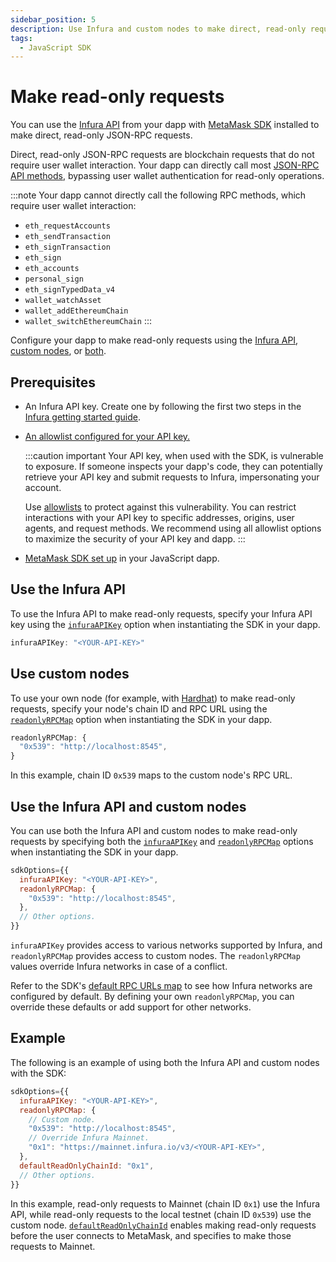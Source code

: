 ```yaml
---
sidebar_position: 5
description: Use Infura and custom nodes to make direct, read-only requests in your JavaScript dapp.
tags:
  - JavaScript SDK
---
```


# Make read-only requests

You can use the [Infura API](/services) from your dapp with
[MetaMask SDK](../connect/metamask-sdk/index.md) installed to make direct, read-only JSON-RPC requests.

Direct, read-only JSON-RPC requests are blockchain requests that do not require user wallet interaction.
Your dapp can directly call most [JSON-RPC API methods](/wallet/reference/json-rpc-methods), bypassing
user wallet authentication for read-only operations.

:::note
Your dapp cannot directly call the following RPC methods, which require user wallet interaction:

- `eth_requestAccounts`
- `eth_sendTransaction`
- `eth_signTransaction`
- `eth_sign`
- `eth_accounts`
- `personal_sign`
- `eth_signTypedData_v4`
- `wallet_watchAsset`
- `wallet_addEthereumChain`
- `wallet_switchEthereumChain`
  :::

Configure your dapp to make read-only requests using the [Infura API](#use-the-infura-api),
[custom nodes](#use-custom-nodes), or [both](#use-the-infura-api-and-custom-nodes).

## Prerequisites

- An Infura API key.
  Create one by following the first two steps in the
  [Infura getting started guide](/services/get-started/infura).

- [An allowlist configured for your API key.](/developer-tools/dashboard/how-to/secure-an-api/use-an-allowlist)

  :::caution important
  Your API key, when used with the SDK, is vulnerable to exposure.
  If someone inspects your dapp's code, they can potentially retrieve your API key and submit
  requests to Infura, impersonating your account.

  Use [allowlists](/developer-tools/dashboard/how-to/secure-an-api/use-an-allowlist)
  to protect against this vulnerability.
  You can restrict interactions with your API key to specific addresses, origins, user agents, and request methods.
  We recommend using all allowlist options to maximize the security of your API key and dapp.
  :::

- [MetaMask SDK set up](../connect/metamask-sdk/javascript/index.md) in your JavaScript dapp.

## Use the Infura API

To use the Infura API to make read-only requests, specify your Infura API key using the
[`infuraAPIKey`](../reference/sdk-js-options.md#infuraapikey) option when instantiating the SDK
in your dapp.

```javascript
infuraAPIKey: "<YOUR-API-KEY>"
```

## Use custom nodes

To use your own node (for example, with [Hardhat](https://hardhat.org/)) to make read-only requests,
specify your node's chain ID and RPC URL using the
[`readonlyRPCMap`](../reference/sdk-js-options.md#readonlyrpcmap) option when instantiating the
SDK in your dapp.

```javascript
readonlyRPCMap: {
  "0x539": "http://localhost:8545",
}
```

In this example, chain ID `0x539` maps to the custom node's RPC URL.

## Use the Infura API and custom nodes

You can use both the Infura API and custom nodes to make read-only requests by specifying both the
[`infuraAPIKey`](../reference/sdk-js-options.md#infuraapikey) and
[`readonlyRPCMap`](../reference/sdk-js-options.md#readonlyrpcmap) options when instantiating the
SDK in your dapp.

```javascript
sdkOptions={{
  infuraAPIKey: "<YOUR-API-KEY>",
  readonlyRPCMap: {
    "0x539": "http://localhost:8545",
  },
  // Other options.
}}
```

`infuraAPIKey` provides access to various networks supported by Infura, and `readonlyRPCMap`
provides access to custom nodes.
The `readonlyRPCMap` values override Infura networks in case of a conflict.

Refer to the SDK's
[default RPC URLs map](https://github.com/MetaMask/metamask-sdk/blob/dd9a3aaa1b5afa208cdb0d0768916d15b8638b25/packages/sdk/src/services/MetaMaskSDK/InitializerManager/setupInfuraProvider.ts#L12)
to see how Infura networks are configured by default.
By defining your own `readonlyRPCMap`, you can override these defaults or add support for other networks.

## Example

The following is an example of using both the Infura API and custom nodes with the SDK:

```javascript
sdkOptions={{
  infuraAPIKey: "<YOUR-API-KEY>",
  readonlyRPCMap: {
    // Custom node.
    "0x539": "http://localhost:8545",
    // Override Infura Mainnet.
    "0x1": "https://mainnet.infura.io/v3/<YOUR-API-KEY>",
  },
  defaultReadOnlyChainId: "0x1",
  // Other options.
}}
```

In this example, read-only requests to Mainnet (chain ID `0x1`) use the Infura API, while read-only
requests to the local testnet (chain ID `0x539`) use the custom node.
[`defaultReadOnlyChainId`](../reference/sdk-js-options.md#defaultreadonlychainid) enables making
read-only requests before the user connects to MetaMask, and specifies to make those requests to Mainnet.

